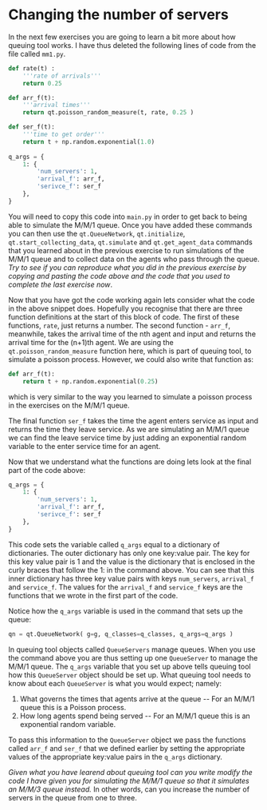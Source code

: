 # Changing the number of servers

In the next few exercises you are going to learn a bit more about how queuing tool works.  I have thus deleted the following lines of code from the file called `mm1.py`.

```python
def rate(t) : 
    '''rate of arrivals'''
    return 0.25

def arr_f(t):
    '''arrival times'''
    return qt.poisson_random_measure(t, rate, 0.25 )

def ser_f(t):
    '''time to get order'''
    return t + np.random.exponential(1.0)
    
q_args = {
    1: {
        'num_servers': 1,
        'arrival_f': arr_f,
        'serivce_f': ser_f
    },
}
```

You will need to  copy this code into `main.py` in order to get back to being able to simulate the M/M/1 queue.  Once you have added these commands you can then use the `qt.QueueNetwork`, `qt.initialize`, `qt.start_collecting_data`, `qt.simulate` and `qt.get_agent_data` commands that you learned about in the previous exercise to run simulations of the M/M/1 queue and to collect data on the agents who pass through the queue.  _Try to see if you can reproduce what you did in the previous exercise by copying and pasting the code above and the code that you used to complete the last exercise now_.

Now that you have got the code working again lets consider what the code in the above snippet does.  Hopefully you recognise that there are three function definitions at the start of this block of code.  The first of these functions, `rate`, just returns a number.  The second function - `arr_f`, meanwhile, takes the arrival time of the nth agent and input and returns the arrival time for the (n+1)th agent.  We are using the `qt.poisson_random_measure` function here, which is part of queuing tool, to simulate a poisson process. However, we could also write that function as:

```python
def arr_f(t):
    return t + np.random.exponential(0.25)
```

which is very similar to the way you learned to simulate a poisson process in the exercises on the M/M/1 queue.

The final function `ser_f` takes the time the agent enters service as input and returns the time they leave service.  As we are simulating an M/M/1 queue we can find the leave service time by just adding an exponential random variable to the enter service time for an agent.

Now that we understand what the functions are doing lets look at the final part of the code above:

```python
q_args = {
    1: {
        'num_servers': 1,
        'arrival_f': arr_f,
        'serivce_f': ser_f
    },
}
```

This code sets the variable called `q_args` equal to a dictionary of dictionaries.  The outer dictionary has only one key:value pair.  The key for this key value pair is 1 and the value is the dictionary that is enclosed in the curly braces that follow the 1: in the command above.  You can see that this inner dictionary has three key value pairs with keys `num_servers`, `arrival_f` and `service_f`.  The values for the `arrival_f` and `service_f` keys are the functions that we wrote in the first part of the code.

Notice how the `q_args` variable is used in the command that sets up the queue:

```python
qn = qt.QueueNetwork( g=g, q_classes=q_classes, q_args=q_args )
```

In queuing tool objects called `QueueServers` manage queues. When you use the command above you are thus setting up one `QueueServer` to manage the M/M/1 queue.  The `q_args` variable that you set up above tells queuing tool how this `QueueServer` object should be set up.  What queuing tool needs to know about each `QueueServer` is what you would expect; namely:

1. What governs the times that agents arrive at the queue -- For an M/M/1 queue this is a Poisson process.
2. How long agents spend being served -- For an M/M/1 queue this is an exponential random variable.

To pass this information to the `QueueServer` object we pass the functions called `arr_f` and `ser_f` that we defined earlier by setting the appropriate  values of the appropriate key:value pairs in the `q_args` dictionary.

_Given what you have learend about queuing tool can you write modify the code I have given you for simulating the M/M/1 queue so that it simulates an M/M/3 queue instead._  In other words, can you increase the number of servers in the queue from one to three. 
